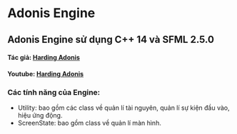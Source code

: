 # Adonis Engine

## Adonis Engine sử dụng C++ 14 và SFML 2.5.0

#### Tác giả: [Harding Adonis](https://www.facebook.com/adonis.harding)
#### Youtube: [Harding Adonis](https://www.youtube.com/channel/UCnYMYeV2Y_2bGxoyDBKdT-A)

### Các tính năng của Engine:

  - Utility: bao gồm các class về quản lí tài nguyên, quản lí sự kiện đầu vào, hiệu ứng động.
  - ScreenState: bao gồm class về quản lí màn hình.